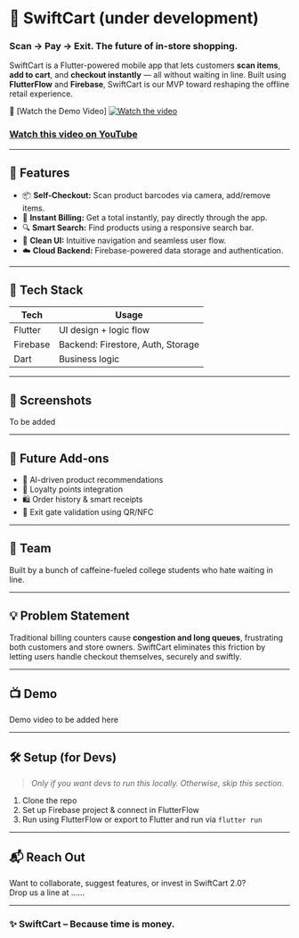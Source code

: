 # 🛒 SwiftCart (under development)

### Scan → Pay → Exit. The future of in-store shopping.

SwiftCart is a Flutter-powered mobile app that lets customers **scan items**, **add to cart**, and **checkout instantly** — all without waiting in line. Built using **FlutterFlow** and **Firebase**, SwiftCart is our MVP toward reshaping the offline retail experience.

🔗 [Watch the Demo Video]
[![Watch the video](https://img.youtube.com/vi/gGOdkReOKTM/maxresdefault.jpg)](https://youtu.be/gGOdkReOKTM)

### [Watch this video on YouTube](https://youtu.be/gGOdkReOKTM)

---

## 🚀 Features

- 📦 **Self-Checkout:** Scan product barcodes via camera, add/remove items.
- 💸 **Instant Billing:** Get a total instantly, pay directly through the app.
- 🔍 **Smart Search:** Find products using a responsive search bar.
- 📱 **Clean UI:** Intuitive navigation and seamless user flow.
- ☁️ **Cloud Backend:** Firebase-powered data storage and authentication.

---

## 🧱 Tech Stack

| Tech        | Usage                                  |
|-------------|----------------------------------------|
| Flutter     | UI design + logic flow                 |
| Firebase    | Backend: Firestore, Auth, Storage      |
| Dart        | Business logic                         |

---

## 📸 Screenshots

To be added 

---

## 🎯 Future Add-ons

- 🧠 AI-driven product recommendations
- 🔗 Loyalty points integration
- 🛍️ Order history & smart receipts
- 🚪 Exit gate validation using QR/NFC

---

## 🤝 Team

Built by a bunch of caffeine-fueled college students who hate waiting in line.

---

## 💡 Problem Statement

Traditional billing counters cause **congestion and long queues**, frustrating both customers and store owners. SwiftCart eliminates this friction by letting users handle checkout themselves, securely and swiftly.

---

## 📺 Demo

Demo video to be added here 

---

## 🛠️ Setup (for Devs)

> _Only if you want devs to run this locally. Otherwise, skip this section._

1. Clone the repo
2. Set up Firebase project & connect in FlutterFlow
3. Run using FlutterFlow or export to Flutter and run via `flutter run`

---

## 📬 Reach Out

Want to collaborate, suggest features, or invest in SwiftCart 2.0?  
Drop us a line at ......

---

### ✨ SwiftCart – Because time is money.
